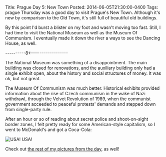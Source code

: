 Title: Prague Day 5: New Town
Posted: 2014-06-05T21:30:00-0400
Tags:
    prague
Thursday was a good day to visit Prague's New Town. Although it's new by comparison to the Old Town, it's still full of beautiful old buildings.

By this point I'd burst a blister on my foot and wasn't moving too fast. Still, I had time to visit the National Museum as well as the Museum Of Communism. I eventually made it down the river a ways to see the Dancing House, as well.

----------8<-----------------

The National Museum was something of a disappointment. The main building was closed for renovations, and the auxiliary building only had a single exhibit open, about the history and social structures of money. It was ok, but not great.

The Museum Of Communism was much better. Historical exhibits provided information about the rise of Czech communism in the wake of Nazi withdrawl, through the Velvet Revolution of 1989, when the communist government acceeded to peaceful protests' demands and stepped down from single-party rule.

After an hour or so of reading about secret police and shoot-on-sight border zones, I felt pretty ready for some American-style capitalism, so I went to McDonald's and got a Coca-Cola:

![USA! USA!](https://cdn.erincall.com/1f8326a545b7931c278c65a3498f0fb472ed46ee_small)

Check out [the rest of my pictures from the day](https://catsnap.erincall.com/album/13), as well!

